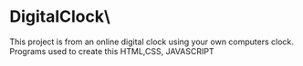 # DigitalClock\
This project is from an online digital clock using your own computers clock. Programs used to create this HTML,CSS, JAVASCRIPT
